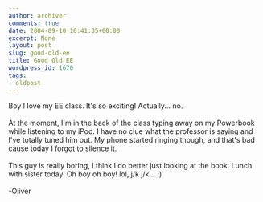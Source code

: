 ```yaml
---
author: archiver
comments: true
date: 2004-09-10 16:41:35+00:00
excerpt: None
layout: post
slug: good-old-ee
title: Good Old EE
wordpress_id: 1670
tags:
- oldpost
---
```


Boy I love my EE class. It's so exciting! Actually... no.<br /><br />At the moment, I'm in the back of the class typing away on my Powerbook while listening to my iPod.  I have no clue what the professor is saying and I've totally tuned him out.  My phone started ringing though, and that's bad cause today I forgot to silence it.<br /><br />This guy is really boring, I think I do better just looking at the book. Lunch with sister today. Oh boy oh boy! lol, j/k j/k... ;)<br /><br />-Oliver